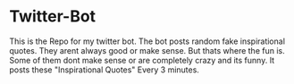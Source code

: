# Twitter-Bot
This is the Repo for my twitter bot. The bot posts random fake inspirational quotes. They arent always good or make sense. But thats where the fun is. Some of them dont make sense or are completely crazy and its funny. It posts these "Inspirational Quotes" Every 3 minutes.
